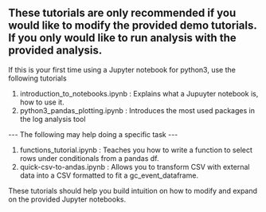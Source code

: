 ## These tutorials are only recommended if you would like to modify the provided demo tutorials. If you only would like to run analysis with the provided analysis. 


If this is your first time using a Jupyter notebook for python3, use the following tutorials
1. introduction_to_notebooks.ipynb : Explains what a Jupuyter notebook is, how to use it.
2. python3_pandas_plotting.ipynb : Introduces the most used packages in the log analysis tool




--- The following may help doing a specific task ---
1. functions_tutorial.ipynb  : Teaches you how to write a function to select rows under conditionals from a pandas df.
2. quick-csv-to-andas.ipynb  : Allows you to transform CSV with external data into a CSV formatted to fit a gc_event_dataframe.

These tutorials should help you build intuition on how to modify and expand
on the provided Jupyter notebooks.
